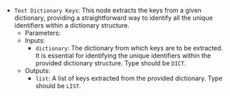 - `Text Dictionary Keys`: This node extracts the keys from a given dictionary, providing a straightforward way to identify all the unique identifiers within a dictionary structure.
    - Parameters:
    - Inputs:
        - `dictionary`: The dictionary from which keys are to be extracted. It is essential for identifying the unique identifiers within the provided dictionary structure. Type should be `DICT`.
    - Outputs:
        - `list`: A list of keys extracted from the provided dictionary. Type should be `LIST`.
